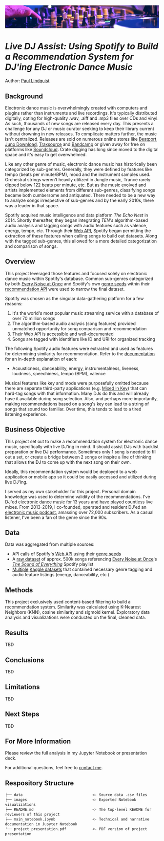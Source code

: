 ![banner](./images/knobs.jpeg)
# *Live DJ Assist: Using Spotify to Build a Recommendation System for DJ'ing Electronic Dance Music*
Author: [Paul Lindquist](https://www.linkedin.com/in/paul-lindquist/)

## Background
Electronic dance music is overwhelmingly created with computers and plugins rather than instruments and live recordings. It's typically distributed digitally, opting for high-quality .wav, .aiff and .mp3 files over CDs and vinyl. As such, thousands of new songs are released every day. This presents a challenge for any DJ or music curator seeking to keep their library current without drowning in new releases. To complicate matters further, the music isn't centralized. Releases are sold on numerous online stores like [Beatport](https://www.beatport.com/), [Juno Download](https://www.junodownload.com/), [Traxsource](https://www.traxsource.com/) and [Bandcamp](https://bandcamp.com/) or given away for free on platforms like [Soundcloud](https://soundcloud.com/). Crate digging has long since moved to the digital space and it's easy to get overwhelmed.

Like any other genre of music, electronic dance music has historically been categorized by sub-genres. Generally, they were defined by features like tempo (beats per minute/BPM), mood and the instrument samples used. Orchestral strings weren't heavily utilized in Jungle music, Trance rarely dipped below 122 beats per minute, etc. But as the music evolved and artists implemented elements from different sub-genres, classifying songs became both cumbersome and antiquated. There needed to be a new way to analyze songs irrespective of sub-genres and by the early 2010s, there was a leader in that space.

Spotify acquired music intelligence and data platform *The Echo Nest* in 2014. Shortly thereafter, they began integrating *TEN's* algorithm-based audio analysis and tagging songs with audio features such as valence, energy, tempo, etc. Through their [Web API](https://developer.spotify.com/documentation/web-api/), Spotify began permitting the extraction of these features when calling songs to build out datasets. Along with the tagged sub-genres, this allowed for a more detailed categorization and comparison of songs.

## Overview
This project leveraged those features and focused solely on electronic dance music within Spotify's database. Common sub-genres categorized by both [Every Noise at Once](https://everynoise.com/) and Spotify's own [genre seeds](https://developer.spotify.com/console/get-available-genre-seeds/) within their [recommendation API](https://developer.spotify.com/documentation/web-api/reference/#/operations/get-recommendations) were used to narrow the final dataset.

Spotify was chosen as the singular data-gathering platform for a few reasons:
1. It's the world's most popular music streaming service with a database of over 70 million songs
2. The algorithm-based audio analysis (song features) provided unmatched opportunity for song comparison and recommendation
3. Their [Web API](https://developer.spotify.com/documentation/web-api/) is accessible and well-documented
4. Songs are tagged with identifiers like ID and URI for organized tracking

The following Spotify audio features were extracted and used as features for determining similarity for recommendation. Refer to the [documentation](https://developer.spotify.com/documentation/web-api/reference/#/operations/get-several-audio-features) for an in-depth explanation of each:
- Acousticness, danceability, energy, instrumentalness, liveness, loudness, speechiness, tempo (BPM), valence

Musical features like key and mode were purposefully omitted because there are separate third-party applications (e.g. [Mixed in Key](https://mixedinkey.com/)) that can hard-tag songs with that information. Many DJs do this and will already have it available during song selection. Also, and perhaps more importantly, making recommendations based on a song's key can lead to a string of songs that sound too familiar. Over time, this tends to lead to a tired listening experience.

## Business Objective
This project set out to make a recommendation system for electronic dance music, specifically with live DJ'ing in mind. It should assist DJs with tracklist preparation or live DJ performance. Sometimes only 1 song is needed to fill out a set, or create a bridge between 2 songs or inspire a line of thinking that allows the DJ to come up with the next song on their own.

Ideally, this recommendation system would be deployed to a web application or mobile app so it could be easily accessed and utilized during live DJ'ing.

I served as my own stakeholder for this project. Personal domain knowledge was used to determine validity of the recommendations. I've DJ'ed electronic dance music for 13 years and have played countless live mixes. From 2013-2019, I co-founded, operated and resident DJ'ed an [electronic music podcast](https://podcasts.apple.com/us/podcast/electric-retox-electronic-music-podcast/id733126312), amassing over 72,000 subscribers. As a casual listener, I've been a fan of the genre since the 90s.

## Data
Data was aggregated from multiple sources:
- API calls of Spotify's [Web API](https://developer.spotify.com/documentation/web-api/) using their [genre seeds](https://developer.spotify.com/console/get-available-genre-seeds/)
- A [raw dataset](https://www.kaggle.com/nikitricky/every-noise-at-once?select=songs.csv) of approx. 500k songs referencing [Every Noise at Once](https://everynoise.com/)'s *[The Sound of Everything](https://open.spotify.com/playlist/69fEt9DN5r4JQATi52sRtq)* Spotify playlist
- [Multiple](https://www.kaggle.com/christinobarbosa/spotify-dataset?select=Spotify_dataset.csv) [Kaggle datasets](https://www.kaggle.com/vatsalmavani/spotify-dataset?select=data) that contained necessary genre tagging and audio feature listings (energy, danceability, etc.)

## Methods
This project exclusively used content-based filtering to build a recommendation system. Similarity was calculated using K-Nearest Neighbors (KNN), cosine similarity and sigmoid kernel. Exploratory data analysis and visualizations were conducted on the final, cleaned data.

## Results
TBD

## Conclusions
TBD

## Limitations
TBD

## Next Steps
TBD

## For More Information
Please review the full analysis in my Jupyter Notebook or presentation deck.

For additional questions, feel free to [contact me](https://www.linkedin.com/in/paul-lindquist/).

## Respository Structure
```
├── data                                <- Source data .csv files
├── images                              <- Exported Notebook visualizations
├── README.md                           <- The top-level README for reviewers of this project
├── main_notebook.ipynb                 <- Technical and narrative documentation in Jupyter Notebook
└── project_presentation.pdf            <- PDF version of project presentation
```
